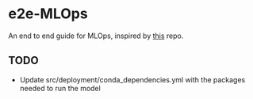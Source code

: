 # e2e-MLOps

An end to end guide for MLOps, inspired by [this](https://github.com/microsoft/MLOpsPython/tree/master) repo.

## TODO

- Update src/deployment/conda_dependencies.yml with the packages needed to run the model
